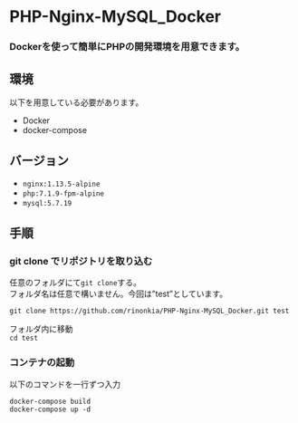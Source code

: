 # PHP-Nginx-MySQL_Docker

### Dockerを使って簡単にPHPの開発環境を用意できます。

## 環境

以下を用意している必要があります。<br>
 - Docker
 - docker-compose


## バージョン

 - `nginx:1.13.5-alpine`
 - `php:7.1.9-fpm-alpine`
 - `mysql:5.7.19`

## 手順

### git clone でリポジトリを取り込む

任意のフォルダにて`git clone`する。<br>
フォルダ名は任意で構いません。今回は”test”としています。<br>

```git clone https://github.com/rinonkia/PHP-Nginx-MySQL_Docker.git test```

フォルダ内に移動<br>
```cd test```

### コンテナの起動

以下のコマンドを一行ずつ入力<br>
```
docker-compose build
docker-compose up -d
```
